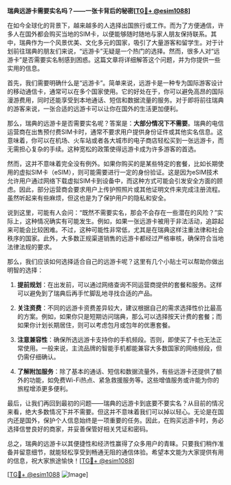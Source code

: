 **瑞典远游卡需要实名吗？——一张卡背后的秘密[[TG💪+ @esim1088](https://t.me/s/esim1088)]**

在如今全球化的背景下，越来越多的人选择出国旅行或工作。而为了方便通信，许多人在国外都会购买当地的SIM卡，以便能够随时随地与家人朋友保持联系。其中，瑞典作为一个风景优美、文化多元的国家，吸引了大量游客和留学生。对于计划前往瑞典的朋友们来说，“远游卡”无疑是一个热门的选择。然而，很多人对“远游卡”是否需要实名制感到困惑。这篇文章将详细解答这个问题，并为你提供一些实用的信息。

首先，我们需要明确什么是“远游卡”。简单来说，远游卡是一种专为国际游客设计的移动通信卡，通常可以在多个国家使用。它的好处在于，你可以避免高昂的国际漫游费用，同时还能享受到本地通话、短信和数据流量的服务。对于即将前往瑞典的游客来说，一张合适的远游卡可以让你在国外的生活更加便利。

那么，瑞典的远游卡是否需要实名呢？答案是：**大部分情况下不需要**。瑞典的电信运营商在出售预付费SIM卡时，通常不要求用户提供身份证件或其他实名信息。这意味着，你可以在机场、火车站或者各大城市的电子商店轻松买到一张远游卡，而无需担心复杂的手续。这种宽松的政策使得远游卡成为许多游客的首选。

然而，这并不意味着完全没有例外。如果你购买的是某些特定的套餐，比如长期使用的虚拟SIM卡（eSIM），则可能需要进行一定的身份验证。这是因为eSIM技术允许用户通过网络下载虚拟SIM卡到设备中，而这种方式可能会引发安全方面的顾虑。因此，部分运营商会要求用户上传护照照片或其他证明文件来完成注册流程。虽然听起来有些麻烦，但这也是为了保护用户的隐私和安全。

说到这里，可能有人会问：“既然不需要实名，那会不会存在一些潜在的风险？”实际上，这种情况确实有可能发生。例如，如果一张远游卡被用于非法活动，追踪起来可能会比较困难。不过，这种可能性非常低，尤其是在瑞典这样注重法律和社会秩序的国家。此外，大多数正规渠道销售的远游卡都经过严格审核，确保符合当地法律法规的要求。

那么，我们应该如何选择适合自己的远游卡呢？这里有几个小贴士可以帮助你做出明智的选择：

1. **提前规划**：在出发前，可以通过网络查询不同运营商提供的套餐和服务。这样可以避免到了瑞典后再手忙脚乱地寻找合适的产品。
   
2. **关注资费**：不同的远游卡资费差异较大，建议根据自己的需求选择性价比最高的方案。例如，如果你只是短期访问瑞典，那么可以选择按天计费的套餐；而如果你计划长期居住，则可以考虑包月或包年的优惠套餐。

3. **注意兼容性**：确保所选远游卡支持你的手机频段。否则，即使买了卡也无法正常使用。一般来说，主流品牌的智能手机都能兼容大多数国家的网络频段，但仍需仔细确认。

4. **了解附加服务**：除了基本的通话、短信和数据流量外，有些远游卡还提供了额外的功能，如免费Wi-Fi热点、紧急救援服务等。这些增值服务或许能为你的旅程增添更多便利。

最后，让我们再回到最初的问题——瑞典的远游卡到底要不要实名？从目前的情况来看，绝大多数情况下并不需要。但这并不意味着我们可以掉以轻心。无论是在国内还是国外，保护个人信息始终是一项重要的任务。因此，在购买远游卡时，务必选择信誉良好的商家，并妥善保管好相关凭证和密码。

总之，瑞典的远游卡以其便捷性和经济性赢得了众多用户的青睐。只要我们稍作准备并留意细节，就能轻松享受到畅通无阻的通信体验。希望本文能为大家提供有用的信息，祝大家旅途愉快！[[TG💪+ @esim1088](https://t.me/s/esim1088)]

[[TG💪+ @esim1088](https://t.me/s/esim1088) ![Image](https://i.postimg.cc/4NQfJmqS/Snipaste-2025-05-13-00-14-12.png)]